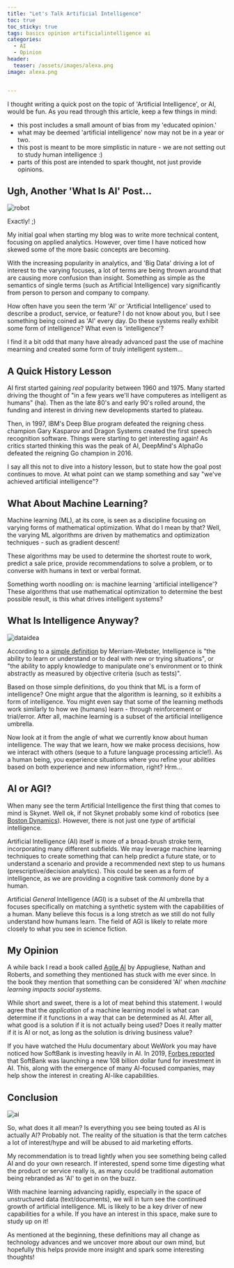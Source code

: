 ```yaml
---
title: "Let's Talk Artificial Intelligence"
toc: true
toc_sticky: true
tags: basics opinion artificialintelligence ai  
categories:
  - AI
  - Opinion
header:
  teaser: /assets/images/alexa.png
image: alexa.png


---
```

I thought writing a quick post on the topic of 'Artificial Intelligence', or AI, would be fun. As you read through this article, keep a few things in mind: 

* this post includes a small amount of bias from my 'educated opinion.'
* what may be deemed 'artificial intelligence' now may not be in a year or two.
* this post is meant to be more simplistic in nature - we are not setting out to study human intelligence :)
* parts of this post are intended to spark thought, not just provide opinions.

Ugh, Another 'What Is AI' Post...
-----------------------
![robot](/assets/images/robot.png)

Exactly! ;) 

My initial goal when starting my blog was to write more technical content, focusing on applied analytics. However, over time I have noticed how skewed some of the more basic concepts are becoming. 

With the increasing popularity in analytics, and 'Big Data' driving a lot of interest to the varying focuses, a lot of terms are being thrown around that are causing more confusion than insight. Something as simple as the semantics of single terms (such as Artificial Intelligence) vary significantly from person to person and company to company.   

How often have you seen the term 'AI' or 'Artificial Intelligence' used to describe a product, service, or feature? I do not know about you, but I see something being coined as 'AI' every day. Do these systems really exhibit some form of intelligence? What even is 'intelligence'?

I find it a bit odd that many have already advanced past the use of machine mearning and created some form of truly intelligent system... 

A Quick History Lesson
-----------------------------------

AI first started gaining _real_ popularity between 1960 and 1975. Many started driving the thought of "in a few years we'll have computeres as intelligent as humans" (ha). Then as the late 80's and early 90's rolled around, the funding and interest in driving new developments started to plateau. 

Then, in 1997, IBM's Deep Blue program defeated the reigning chess champion Gary Kasparov and Dragon Systems created the first speech recognition software. Things were starting to get interesting again! As critics started thinking this was the peak of AI, DeepMind's AlphaGo defeated the reigning Go champion in 2016.

I say all this not to dive into a history lesson, but to state how the goal post continues to move. At what point can we stamp something and say "we've achieved artificial intelligence"?

What About Machine Learning?
-----------------------------------

Machine learning (ML), at its core, is seen as a discipline focusing on varying forms of mathematical optimization. What do I mean by that? Well, the varying ML algorithms are driven by mathematics and optimization techniques - such as gradient descent! 

These algorithms may be used to determine the shortest route to work, predict a sale price, provide recommendations to solve a problem, or to converse with humans in text or verbal format.   

Something worth noodling on: is machine learning 'artificial intelligence'? These algorithms that use mathematical optimization to determine the best possible result, is this what drives intelligent systems?

What Is Intelligence Anyway?
-----------------------------------
![dataidea](/assets/images/datahasabetteridea.png)

According to a [simple definition](https://www.merriam-webster.com/dictionary/intelligence) by Merriam-Webster, Intelligence is "the ability to learn or understand or to deal with new or trying situations", or "the ability to apply knowledge to manipulate one's environment or to think abstractly as measured by objective criteria (such as tests)". 

Based on those simple definitions, do you think that ML is a form of intelligence? One might argue that the algorithm is learning, so it exhibits a form of intelligence. You might even say that some of the learning methods work similarly to how we (humans) learn - through reinforcement or trial/error. After all, machine learning is a subset of the artificial intelligence umbrella.

Now look at it from the angle of what we currently know about human intelligence. The way that we learn, how we make process decisions, how we interact with others (seque to a future language processing article!). As a human being, you experience situations where you refine your abilities based on both experience and new information, right? Hrm...

AI or AGI?
-----------------------------------

When many see the term Artificial Intelligence the first thing that comes to mind is Skynet. Well ok, if not Skynet probably some kind of robotics (see [Boston Dynamics]('https://www.bostondynamics.com/spot)). However, there is not just one _type_ of artificial intelligence.

Artificial Intelligence (AI) itself is more of a broad-brush stroke term, incorporating many different subfields. We may leverage machine learning techniques to create something that can help predict a future state, or to understand a scenario and provide a recommended next step to us humans (prescriptive/decision analytics). This could be seen as a form of intelligence, as we are providing a cognitive task commonly done by a human.

Artificial _General_ Intelligence (AGI) is a subset of the AI umbrella that focuses specifically on matching a synthetic system with the capabilities of a human. Many believe this focus is a long stretch as we still do not fully understand how humans learn. The field of AGI is likely to relate more closely to what you see in science fiction. 

My Opinion
-----------------------------------

A while back I read a book called [Agile AI](https://learning.oreilly.com/library/view/agile-ai/9781492074984/) by Appugliese, Nathan and Roberts, and something they mentioned has stuck with me ever since. In the book they mention that something can be considered 'AI' when _machine learning impacts social systems_. 

While short and sweet, there is a lot of meat behind this statement. I would agree that the _application_ of a machine learning model is what can determine if it functions in a way that can be determined as AI. After all, what good is a solution if it is not actually being used? Does it really matter if it is AI or not, as long as the solution is driving business value?

If you have watched the Hulu documentary about WeWork you may have noticed how SoftBank is investing heavily in AI. In 2019, [Forbes reported](https://www.forbes.com/sites/samshead/2019/07/26/softbank-launches-new-108-billion-vision-fund-to-invest-in-ai/?sh=47bd07e6568d) that SoftBank was launching a new 108 billion dollar fund for investment in AI. This, along with the emergence of many AI-focused companies, may help show the interest in creating AI-like capabilities.

Conclusion
-----------------------------------
![ai](/assets/images/ai.png)

So, what does it all mean? Is everything you see being touted as AI is actually AI? Probably not. The reality of the situation is that the term catches a lot of interest/hype and will be abused to aid marketing efforts.

My recommendation is to tread lightly when you see something being called AI and do your own research. If interested, spend some time digesting what the product or service really is, as many could be traditional automation being rebranded as 'AI' to get in on the buzz. 

With machine learning advancing rapidly, especially in the space of unstructured data (text/documents), we will in turn see the continued growth of artificial intelligence. ML is likely to be a key driver of new capabilities for a while. If you have an interest in this space, make sure to study up on it!

As mentioned at the beginning, these definitions may all change as technology advances and we uncover more about our own mind, but hopefully this helps provide more insight and spark some interesting thoughts!

